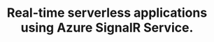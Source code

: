 ---
title: "Real-time serverless applications using Azure SignalR Service."
description: "Applications that use real-time updates increase the fairness and data transparency among your users, and the bi-directional interactions between connected clients and server helps reduce the bursting traffic challenges introduced by traditional web-style interactions.

In this session Nelly will demonstrate how developers can quickly build a real-time app using a Vue.js client connected to an ASP.Net Core API using Azure’s SignalR Service. She will show how you can build a solution like this using serverless technology in the Azure cloud with Azure App Services, Azure Storage and Azure Functions.

Come along and see how Azure SignalR Service removes the pain of building real-time applications. There will be an interactive demonstration that everyone can participate in the implementation of which is the basis of the talk."
speaker: Nelly Sattari
bio: ""
image: /images/speakers/nelly.jpg
twitter: nelly_sattari
---